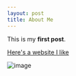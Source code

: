 ```yaml
---
layout: post
title: About Me
---
```


This is my **first post**.

[Here's a website I like](http://seriouseats.com)

![image](http://crernst25.github.io/crernst25/images/DSC_0042.JPG)
